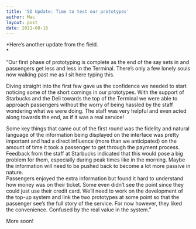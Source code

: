 ```yaml
---
title: 'SD Update: Time to test our prototypes'
author: Mac
layout: post
date: 2011-08-16
---
```


*Here&#8217;s another update from the field.  
*

&#8220;Our first phase of prototyping is complete as the end of the say sets in and passengers get less and less in the Terminal. There&#8217;s only a few lonely souls now walking past me as I sit here typing this. 

Diving straight into the first few gave us the confidence we needed to start noticing some of the short comings in our prototypes. With the support of Starbucks and the Deli towards the top of the Terminal we were able to approach passengers without the worry of being hassled by the staff wondering what we were doing. The staff was very helpful and even acted along towards the end, as if it was a real service!

Some key things that came out of the first round was the fidelity and natural language of the information being displayed on the interface was pretty important and had a direct influence (more than we anticipated) on the amount of time it took a passenger to get through the payment process. Feedback from the staff at Starbucks indicated that this would pose a big problem for them, especially during peak times like in the morning. Maybe the information will need to be pushed back to become a lot more passive in nature.  
Passengers enjoyed the extra information but found it hard to understand how money was on their ticket. Some even didn&#8217;t see the point since they could just use their credit card. We&#8217;ll need to work on the development of the top-up system and link the two prototypes at some point so that the passenger see&#8217;s the full story of the service. For now however, they liked the convenience. Confused by the real value in the system.&#8221; 

More soon!